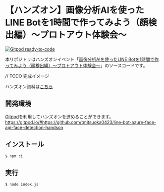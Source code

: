 # 【ハンズオン】画像分析AIを使ったLINE Botを1時間で作ってみよう（顔検出編）～プロトアウト体験会～

[![Gitpod ready-to-code](https://img.shields.io/badge/Gitpod-ready--to--code-blue?logo=gitpod)](https://gitpod.io/#https://github.com/tmitsuoka0423/line-bot-azure-face-api-face-detection-handson)

本リポジトリはハンズオンイベント「[画像分析AIを使ったLINE Botを1時間で作ってみよう（顔検出編）～プロトアウト体験会～](https://protoout.connpass.com/event/208886/)」のソースコードです。

// TODO 完成イメージ

ハンズオン資料は[こちら](https://zenn.dev/tmitsuoka0423/books/b21e50db77ff1eab89a3)

## 開発環境

[Gitpod](https://www.gitpod.io/)を利用してハンズオンを進めることができます。  
https://gitpod.io/#https://github.com/tmitsuoka0423/line-bot-azure-face-api-face-detection-handson

## インストール

```bash
$ npm ci
```

## 実行

```bash
$ node index.js
```
